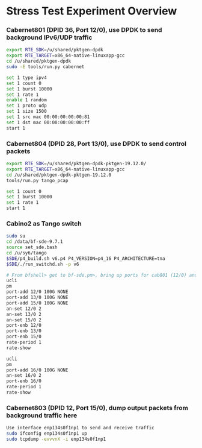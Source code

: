 # Stress Test Experiment Overview


### Cabernet801 (DPID 36, Port 12/0), use DPDK to send background IPv6/UDP traffic 
```bash
export RTE_SDK=/u/shared/pktgen-dpdk
export RTE_TARGET=x86_64-native-linuxapp-gcc
cd /u/shared/pktgen-dpdk
sudo -E tools/run.py cabernet

set 1 type ipv4
set 1 count 0
set 1 burst 10000
set 1 rate 1
enable 1 random 
set 1 proto udp
set 1 size 1500 
set 1 src mac 00:00:00:00:00:81
set 1 dst mac 00:00:00:00:00:ff 
start 1
```

### Cabernet804 (DPID 28, Port 13/0), use DPDK to send control packets 
```bash 
export RTE_SDK=/u/shared/pktgen-dpdk-pktgen-19.12.0/
export RTE_TARGET=x86_64-native-linuxapp-gcc
cd /u/shared/pktgen-dpdk-pktgen-19.12.0
tools/run.py tango_pcap

set 1 count 0
set 1 burst 10000
set 1 rate 1
start 1
```

### Cabino2 as Tango switch
```bash
sudo su
cd /data/bf-sde-9.7.1
source set_sde.bash 
cd /u/sy6/tango
$SDE/p4_build.sh v6.p4 P4_VERSION=p4_16 P4_ARCHITECTURE=tna
$SDE/./run_switchd.sh -p v6

# From bfshell> get to bf-sde.pm>, bring up ports for cab801 (12/0) and cab804 13/0), and view sending rates on the ports 
ucli
pm
port-add 12/0 100G NONE
port-add 13/0 100G NONE
port-add 15/0 100G NONE
an-set 12/0 2
an-set 13/0 2
an-set 15/0 2
port-enb 12/0
port-enb 13/0
port-enb 15/0
rate-period 1
rate-show
```

```bash
ucli
pm
port-add 16/0 100G NONE
an-set 16/0 2
port-enb 16/0
rate-period 1
rate-show
```

### Cabernet803 (DPID 12, Port 15/0), dump output packets from background traffic here
```bash
Use interface enp134s0f1np1 to send and receive traffic 
sudo ifconfig enp134s0f1np1 up 
sudo tcpdump -evvvnX -i enp134s0f1np1
 ```
